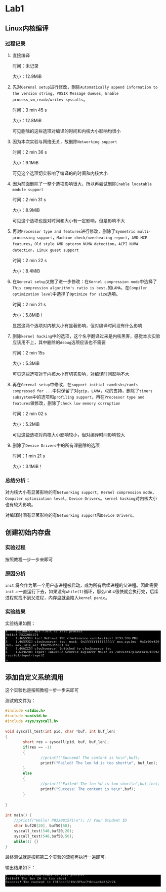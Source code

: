 # Lab1

## Linux内核编译

### 过程记录

1. 直接编译

   时间：未记录

   大小：12.9MiB

2. 先对`Gerenal setup`进行修改，删除`Automatically append information to the version string`，`POSIX Message Queues`，`Enable process_vm_readv/writev syscalls`。

   时间：3 min 45 s

   大小：12.8MiB

   可见删除的这些选项对编译的时间和内核大小影响均很小

3. 因为本次实验与网络无关，故删除`Networking support`

   时间：2 min 36 s

   大小：9.1MiB

   可见这个选项切实影响了编译的的时间和内核大小

4. 因为前面删除了一整个选项影响很大，所以再尝试删除`Enable locatable module support`

   时间：2 min 31 s

   大小：8.9MiB

   可见这个选项也是对时间和大小有一定影响，但是影响不大

5. 再对`Processor type and features`进行修改，删除了`Symmetric multi-processing support`，`Machine check/overheating report`，`AMD MCE features`，`Old style AMD opteron NUMA detection`，`ACPI NUMA detection`，`Linux guest support`

   时间：2 min 22 s

   大小：8.4MiB

6. 在`General setup`又做了进一步修改：在`Kernel compression mode`中选择了`This compression algorithm's ratio is best.`的`LAMA`，在`Compiler optimization level`中选择了`Optimize for size`选项。

   时间：2 min 21 s

   大小：5.8MiB！

   显然这两个选项对内核大小有显著影响，但对编译时间没有什么影响

7. 删除`kernel hacking`中的选项，这个名字翻译过来是内核黑客，感觉本次实验应该用不上，其中删除的`debug`选项应该也不需要

   时间：2 min 15s

   大小：5.3MiB

   可见这些选项对于内核大小有切实影响，对编译时间影响不大

8. 再在`Gerenal setup`中修改，在`support initial ramdisks/ramfs compressed for ...`中只保留了对`gzip`，`LAMA`，`XZ`的支持，删除了`timers subsystem`中的选项和`profiling support`，再在`Processor type and features`做修改，删除了`check low memory corruption`

   时间：2 min 02 s

   大小：5.2MiB

   可见这些选项对内核大小影响较小，但对编译时间影响较大

9. 删除了`Device Drivers`中的所有课删除的选项

   时间：1 min 21 s

   大小：3.1MiB！

### 总结分析：

对内核大小有显著影响的有`Networking support`，`Kernel compression mode`，`Compiler optimization level`，`Device Drivers`。`kernel hacking`对内核大小也有较大影响。

对编译时间有显著影响的有`Networking support`和`Device Drivers`。



## 创建初始内存盘

### 实验过程

按照教程一步一步来即可

### 原因分析

`init` 将会作为第一个用户态进程被启动，成为所有后续进程的父进程。因此需要`init.c`一直运行下去，如果没有`while(1)`循环，那么init.c很快就会执行完，后续进程就找不到父进程，内存盘就会陷入`kernel panic`。

### 实验结果

实验结果如图：

<img src="./figs/phase2.png" alt="phase2" style="zoom:150%;" />



## 添加自定义系统调用

这个实验也是按照教程一步一步来即可

测试的文件为：

```c
#include <stdio.h>
#include <unistd.h>
#include <sys/syscall.h>

void syscall_test(int pid, char *buf, int buf_len)
{
        short res = syscall(pid, buf, buf_len);
        if(res == -1)
        {
                //printf("Succeed! The content is %s\n",buf);
                printf("Failed! The len %d is too short\n", buf_len);
        }
        else
        {
                //printf("Failed! The len %d is too short\n",buf_len);
                printf("Success! The content is %s\n",buf);
        }

}

int main() {
    //printf("Hello! PB22081571\n"); // Your Student ID
    char buf20[20], buf50[50];
    syscall_test(548,buf20,20);
    syscall_test(548,buf50,50);
    while(1) {}
}
```

最终测试就是按照第二个实验的流程再执行一遍即可。

输出结果如下：

<img src="./figs/phase3.png" alt="phase3" style="zoom:150%;" />

